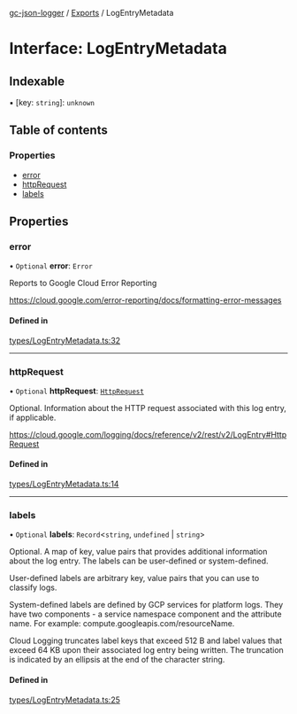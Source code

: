 [gc-json-logger](../README.md) / [Exports](../modules.md) / LogEntryMetadata

# Interface: LogEntryMetadata

## Indexable

▪ [key: `string`]: `unknown`

## Table of contents

### Properties

- [error](LogEntryMetadata.md#error)
- [httpRequest](LogEntryMetadata.md#httprequest)
- [labels](LogEntryMetadata.md#labels)

## Properties

### error

• `Optional` **error**: `Error`

Reports to Google Cloud Error Reporting

https://cloud.google.com/error-reporting/docs/formatting-error-messages

#### Defined in

[types/LogEntryMetadata.ts:32](https://github.com/igrek8/gc-json-logger/blob/be99936/src/types/LogEntryMetadata.ts#L32)

___

### httpRequest

• `Optional` **httpRequest**: [`HttpRequest`](HttpRequest.md)

Optional. Information about the HTTP request associated with this log entry, if applicable.

https://cloud.google.com/logging/docs/reference/v2/rest/v2/LogEntry#HttpRequest

#### Defined in

[types/LogEntryMetadata.ts:14](https://github.com/igrek8/gc-json-logger/blob/be99936/src/types/LogEntryMetadata.ts#L14)

___

### labels

• `Optional` **labels**: `Record`<`string`, `undefined` \| `string`\>

Optional. A map of key, value pairs that provides additional information about the log entry. The labels can be user-defined or system-defined.

User-defined labels are arbitrary key, value pairs that you can use to classify logs.

System-defined labels are defined by GCP services for platform logs. They have two components - a service namespace component and the attribute name. For example: compute.googleapis.com/resourceName.

Cloud Logging truncates label keys that exceed 512 B and label values that exceed 64 KB upon their associated log entry being written. The truncation is indicated by an ellipsis at the end of the character string.

#### Defined in

[types/LogEntryMetadata.ts:25](https://github.com/igrek8/gc-json-logger/blob/be99936/src/types/LogEntryMetadata.ts#L25)
